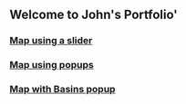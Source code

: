 ## Welcome to John's Portfolio'


### [Map using a slider](https://petroleumgis.github.io/portfolio/slide)


### [Map using popups](https://petroleumgis.github.io/portfolio/test)

### [Map with Basins popup](https://petroleumgis.github.io/portfolio/plays)